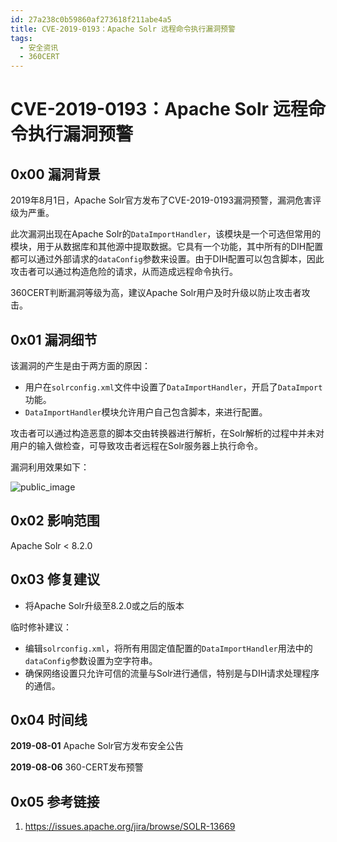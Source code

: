 ```yaml
---
id: 27a238c0b59860af273618f211abe4a5
title: CVE-2019-0193：Apache Solr 远程命令执行漏洞预警
tags: 
  - 安全资讯
  - 360CERT
---
```


# CVE-2019-0193：Apache Solr 远程命令执行漏洞预警

0x00 漏洞背景
---------


2019年8月1日，Apache Solr官方发布了CVE-2019-0193漏洞预警，漏洞危害评级为严重。


此次漏洞出现在Apache Solr的`DataImportHandler`，该模块是一个可选但常用的模块，用于从数据库和其他源中提取数据。它具有一个功能，其中所有的DIH配置都可以通过外部请求的`dataConfig`参数来设置。由于DIH配置可以包含脚本，因此攻击者可以通过构造危险的请求，从而造成远程命令执行。


360CERT判断漏洞等级为高，建议Apache Solr用户及时升级以防止攻击者攻击。


0x01 漏洞细节
---------


该漏洞的产生是由于两方面的原因：


* 用户在`solrconfig.xml`文件中设置了`DataImportHandler`，开启了`DataImport`功能。
* `DataImportHandler`模块允许用户自己包含脚本，来进行配置。


攻击者可以通过构造恶意的脚本交由转换器进行解析，在Solr解析的过程中并未对用户的输入做检查，可导致攻击者远程在Solr服务器上执行命令。


漏洞利用效果如下：


![public_image](https://p403.ssl.qhimgs4.com/t01f3185235d3e920be.jpeg)


0x02 影响范围
---------


Apache Solr < 8.2.0


0x03 修复建议
---------


* 将Apache Solr升级至8.2.0或之后的版本


临时修补建议：


* 编辑`solrconfig.xml`，将所有用固定值配置的`DataImportHandler`用法中的`dataConfig`参数设置为空字符串。
* 确保网络设置只允许可信的流量与Solr进行通信，特别是与DIH请求处理程序的通信。


0x04 时间线
--------


**2019-08-01** Apache Solr官方发布安全公告


**2019-08-06** 360-CERT发布预警


0x05 参考链接
---------


1. <https://issues.apache.org/jira/browse/SOLR-13669>


